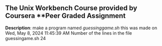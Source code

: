 ## The Unix Workbench Course provided by Coursera **Peer Graded Assignment
**Description**: make a program named *guessinggame.sh*
 this was made on
Wed, May  8, 2024 11:45:39 AM
 Number of the lines in the file guessingame.sh 
24
